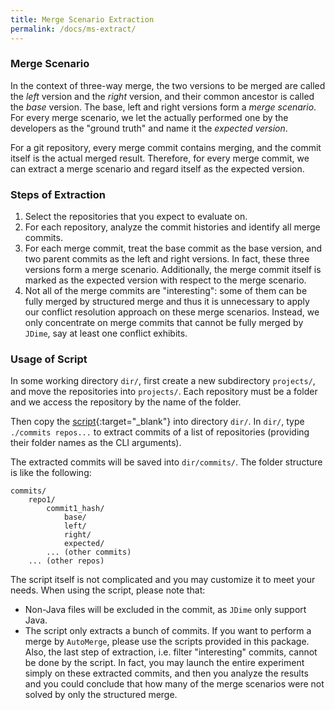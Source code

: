```yaml
---
title: Merge Scenario Extraction
permalink: /docs/ms-extract/
---
```


### Merge Scenario

In the context of three-way merge,
the two versions to be merged are called the _left_ version and the _right_ version,
and their common ancestor is called the _base_ version.
The base, left and right versions form a _merge scenario_.
For every merge scenario, we let the actually performed one by the developers as the 
"ground truth" and name it the _expected version_.

For a git repository, every merge commit contains merging,
and the commit itself is the actual merged result.
Therefore, for every merge commit,
we can extract a merge scenario and regard itself as the expected version.

### Steps of Extraction

1. Select the repositories that you expect to evaluate on.
2. For each repository, analyze the commit histories and identify all merge commits.
3. For each merge commit, treat the base commit as the base version,
and two parent commits as the left and right versions.
In fact, these three versions form a merge scenario.
Additionally, the merge commit itself is marked as the expected version
with respect to the merge scenario.
4. Not all of the merge commits are "interesting":
some of them can be fully merged by structured merge
and thus it is unnecessary to apply our conflict resolution approach on these merge scenarios.
Instead, we only concentrate on merge commits that cannot be fully merged by `JDime`,
say at least one conflict exhibits.

### Usage of Script

In some working directory `dir/`, first create a new subdirectory `projects/`, 
and move the repositories into `projects/`. 
Each repository must be a folder and we access the repository by the name of the folder.

Then copy the [script](https://github.com/thufv/automerge/blob/artifact/commits.py){:target="_blank"}
into directory `dir/`.
In `dir/`, type `./commits repos...` to extract commits of 
a list of repositories (providing their folder names as the CLI arguments).

The extracted commits will be saved into `dir/commits/`. The folder structure is like the following:

```
commits/
    repo1/
        commit1_hash/
            base/
            left/
            right/
            expected/
        ... (other commits)
    ... (other repos)
```

The script itself is not complicated and you may customize it to meet your needs.
When using the script, please note that:
- Non-Java files will be excluded in the commit, as `JDime` only support Java.
- The script only extracts a bunch of commits. If you want to perform a merge by `AutoMerge`,
please use the scripts provided in this package.
Also, the last step of extraction, i.e. filter "interesting" commits, cannot be done by the script.
In fact, you may launch the entire experiment simply on these extracted commits,
and then you analyze the results and you could conclude that 
how many of the merge scenarios were not solved by only the structured merge.